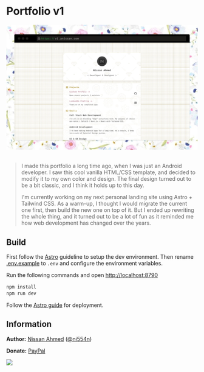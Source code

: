 # Portfolio v1

<div align="center"><img width="600" src=".doc/preview.jpg" /></div>
<br />

> I made this portfolio a long time ago, when I was just an Android developer.
> I saw this cool vanilla HTML/CSS template, and decided to modify it to my own color and design.
> The final design turned out to be a bit classic, and I think it holds up to this day.
>
> I'm currently working on my next personal landing site using Astro + Tailwind CSS.
> As a warm-up, I thought I would migrate the current one first, then build the new one on top of it.
> But I ended up rewriting the whole thing, and it turned out to be a lot of fun as it reminded me how web development has changed over the years.

## Build

First follow the [Astro](https://docs.astro.build/en/getting-started) guideline to setup the dev environment.
Then rename [.env.example](.env.example) to `.env` and configure the environment variables.

Run the following commands and open [http://localhost:8790](http://localhost:8790)

```sh
npm install
npm run dev
```

Follow the [Astro guide](https://docs.astro.build/en/guides/deploy) for deployment.

## Information

**Author:** [Nissan Ahmed](https://anissan.com) ([@ni554n](https://twitter.com/ni554n))

**Donate:** [PayPal](https://paypal.me/ni554n)

![](https://ping.anissan.com/ni554n.github.io)
